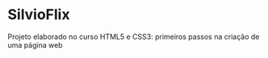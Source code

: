 # SilvioFlix
Projeto elaborado no curso HTML5 e CSS3: primeiros passos na criação de uma página web
